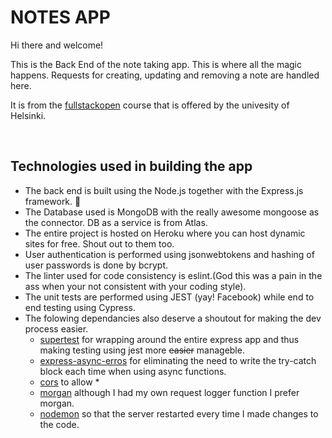 # NOTES APP 

Hi there and welcome!

This is the Back End of the note taking app. 
This is where all the magic happens. Requests for creating, updating and removing a note are handled here. 

It is from the [fullstackopen] course that is offered by the univesity of Helsinki.

<br />

## Technologies used in building the app

- The back end is built using the Node.js together with the Express.js framework. :metal:
- The Database used is MongoDB with the really awesome mongoose as the connector. DB as a service is from Atlas.
- The entire project is hosted on Heroku where you can host dynamic sites for free. Shout out  to them too.
- User authentication is performed using jsonwebtokens and hashing of user passwords is done by bcrypt. 
- The linter used for code consistency is eslint.(God this was a pain in the ass when your not consistent with your coding style).
- The unit tests are performed using JEST (yay! Facebook) while end to end testing using Cypress.
- The folowing dependancies also deserve a shoutout for making the dev process easier.
    * [supertest] for wrapping around the entire express app and thus making testing using jest more <del>easier</del> manageble.
    * [express-async-erros] for eliminating the need to write the try-catch block each time when using async functions.
    * [cors] to allow *
    * [morgan] although I had my own request logger function I prefer morgan.
    * [nodemon] so that the server restarted every time I made changes to the code.


<br />
<br />

[fullstackopen]: https://fullstackopen.com
[express-async-erros]: https://
[supertest]: https://  
[cors]: https://
[morgan]: https://
[nodemon]: https://
